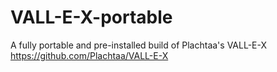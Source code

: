 # VALL-E-X-portable
A fully portable and pre-installed build of Plachtaa's VALL-E-X https://github.com/Plachtaa/VALL-E-X
